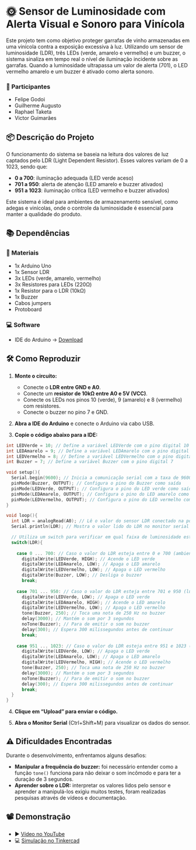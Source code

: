 # 🌞 Sensor de Luminosidade com Alerta Visual e Sonoro para Vinícola

Este projeto tem como objetivo proteger garrafas de vinho armazenadas em uma vinícola contra a exposição excessiva à luz. Utilizando um sensor de luminosidade (LDR), três LEDs (verde, amarelo e vermelho) e um buzzer, o sistema sinaliza em tempo real o nível de iluminação incidente sobre as garrafas. Quando a luminosidade ultrapassa um valor de alerta (701), o LED vermelho amarelo e um buzzer é ativado como alerta sonoro.

### 👥 Participantes
- Felipe Godoi
- Guilherme Augusto
- Raphael Taketa
- Victor Guimarães

## 📦 Descrição do Projeto

O funcionamento do sistema se baseia na leitura dos valores de luz captados pelo LDR (Light Dependent Resistor). Esses valores variam de 0 a 1023, sendo que:

- **0 a 700**: iluminação adequada (LED verde aceso)
- **701 a 950**: alerta de atenção (LED amarelo e buzzer ativados)
- **951 a 1023**: iluminação crítica (LED vermelho e buzzer ativados)

Este sistema é ideal para ambientes de armazenamento sensível, como adegas e vinícolas, onde o controle da luminosidade é essencial para manter a qualidade do produto.

## 📚 Dependências

### 🧰 Materiais
- 1x Arduino Uno
- 1x Sensor LDR
- 3x LEDs (verde, amarelo, vermelho)
- 3x Resistores para LEDs (220Ω)
- 1x Resistor para o LDR (10kΩ)
- 1x Buzzer
- Cabos jumpers
- Protoboard

### 💻 Software
- IDE do Arduino → [Download](https://www.arduino.cc/en/software)

## 🛠️ Como Reproduzir

1. **Monte o circuito:**
   - Conecte o **LDR entre GND e A0**.
   - Conecte um **resistor de 10kΩ entre A0 e 5V (VCC)**.
   - Conecte os LEDs nos pinos 10 (verde), 9 (amarelo) e 8 (vermelho) com resistores.
   - Conecte o buzzer no pino 7 e GND.

2. **Abra a IDE do Arduino** e conecte o Arduino via cabo USB.

3. **Copie o código abaixo para a IDE:**

```cpp
int LEDVerde = 10; // Define a variável LEDVerde com o pino digital 10
int LEDAmarelo = 9; // Define a variável LEDAmarelo com o pino digital 9
int LEDVermelho = 8; // Define a variável LEDVermelho com o pino digital 8
int Buzzer = 7; // Define a variável Buzzer com o pino digital 7

void setup(){
  Serial.begin(9600); // Inicia a comunicação serial com a taxa de 9600 bps
  pinMode(Buzzer, OUTPUT); // Configura o pino do Buzzer como saída
  pinMode(LEDVerde, OUTPUT); // Configura o pino do LED verde como saída
  pinMode(LEDAmarelo, OUTPUT); // Configura o pino do LED amarelo como saída
  pinMode(LEDVermelho, OUTPUT); // Configura o pino do LED vermelho como saída
}

void loop(){
  int LDR = analogRead(A0); // Lê o valor do sensor LDR conectado na porta analógica A0
  Serial.println(LDR); // Mostra o valor lido do LDR no monitor serial

  // Utiliza um switch para verificar em qual faixa de luminosidade está o valor lido do LDR
  switch(LDR){
    
    case 0 ... 700: // Caso o valor do LDR esteja entre 0 e 700 (ambiente escuro)
      digitalWrite(LEDVerde, HIGH); // Acende o LED verde
      digitalWrite(LEDAmarelo, LOW); // Apaga o LED amarelo
      digitalWrite(LEDVermelho, LOW); // Apaga o LED vermelho
      digitalWrite(Buzzer, LOW); // Desliga o buzzer
      break;
    
    case 701 ... 950: // Caso o valor do LDR esteja entre 701 e 950 (luminosidade média)
  	  digitalWrite(LEDVerde, LOW); // Apaga o LED verde
      digitalWrite(LEDAmarelo, HIGH); // Acende o LED amarelo
      digitalWrite(LEDVermelho, LOW); // Apaga o LED vermelho
      tone(Buzzer, 250); // Toca uma nota de 250 Hz no buzzer
      delay(3000); // Mantém o som por 3 segundos
      noTone(Buzzer); // Para de emitir o som no buzzer
      delay(300); // Espera 300 milissegundos antes de continuar
      break;
    
    case 951 ... 1023: // Caso o valor do LDR esteja entre 951 e 1023 (ambiente muito claro)
      digitalWrite(LEDVerde, LOW); // Apaga o LED verde
      digitalWrite(LEDAmarelo, LOW); // Apaga o LED amarelo
      digitalWrite(LEDVermelho, HIGH); // Acende o LED vermelho
      tone(Buzzer, 250); // Toca uma nota de 250 Hz no buzzer
      delay(3000); // Mantém o som por 3 segundos
      noTone(Buzzer); // Para de emitir o som no buzzer
      delay(300); // Espera 300 milissegundos antes de continuar
      break;
  }
}
```

4. **Clique em “Upload” para enviar o código.**

5. **Abra o Monitor Serial** (Ctrl+Shift+M) para visualizar os dados do sensor.

## ⚠️ Dificuldades Encontradas

Durante o desenvolvimento, enfrentamos alguns desafios:

- **Manipular a frequência do buzzer:** foi necessário entender como a função `tone()` funciona para não deixar o som incômodo e para ter a duração de 3 segundos.
- **Aprender sobre o LDR:** interpretar os valores lidos pelo sensor e aprender a manipulá-los exigiu muitos testes, foram realizadas pesquisas através de vídeos e documentação.

## 📽️ Demonstração

- ▶️ [Vídeo no YouTube](https://youtu.be/0kUGRKxl1lo)
- 💻 [Simulação no Tinkercad](https://www.tinkercad.com/things/gdHTAxjC7YB-fantastic-inari-snaget/editel?returnTo=https%3A%2F%2Fwww.tinkercad.com%2Fdashboard&sharecode=jaI-__Ze8QaAmT90-9VHP9olcMvoVjhQlYrbrBaEM-A)